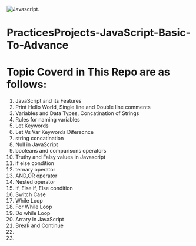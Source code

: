 ![Javascript.](https://user-images.githubusercontent.com/3369400/133268513-5bfe2f93-4402-42c9-a403-81c9e86934b6.jpeg)

# PracticesProjects-JavaScript-Basic-To-Advance

# Topic Coverd in This Repo are as follows:
1. JavaScript and its Features
2. Print Hello World, Single line and Double line comments
3. Variables and Data Types, Concatination of Strings
4. Rules for naming variables
5. Let Keywords
6. Let Vs Var Keywords Diferecnce
7. string concatination
8. Null in JavaScript
9. booleans and comparisons operators
10. Truthy and Falsy values in Javascript
11. if else condition
12. ternary operator
13. AND,OR operator
14. Nested operator
15. If, Else if, Else condition
16. Switch Case
17. While Loop
18.  For While Loop
19.  Do while Loop
20.  Arrary in JavaScript
21.  Break and Continue 
22.  
23.  